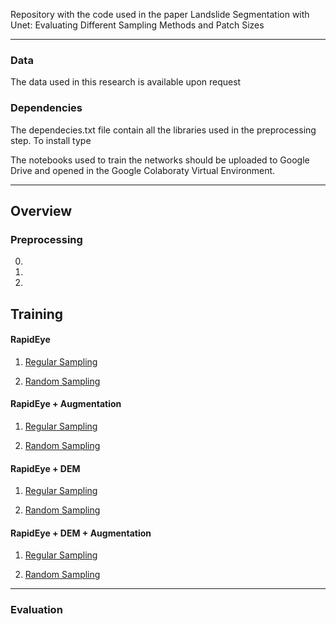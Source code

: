  Repository with the code used in the paper Landslide Segmentation with Unet: Evaluating Different Sampling Methods and Patch Sizes


---

### Data

The data used in this research is available upon request  


### Dependencies

The dependecies.txt file contain all the libraries used in the preprocessing step. To install type 

The notebooks used to train the networks should be uploaded to Google Drive and opened in the Google Colaboraty Virtual Environment. 

---

## Overview

### Preprocessing

0.

1.

2.

## Training

#### RapidEye

1. [Regular Sampling](https://github.com/lpsmlgeobr/Landslide_segmentation_with_unet/blob/master/notebooks/Training_regular_RapidEye.ipynb)

2. [Random Sampling](https://github.com/lpsmlgeobr/Landslide_segmentation_with_unet/blob/master/notebooks/Training_random_RapidEye.ipynb)


#### RapidEye + Augmentation

1. [Regular Sampling](https://github.com/lpsmlgeobr/Landslide_segmentation_with_unet/blob/master/notebooks/Training_regular_RapidEye%2BAugmentation.ipynb)

2. [Random Sampling](https://github.com/lpsmlgeobr/Landslide_segmentation_with_unet/blob/master/notebooks/Training_random_RapidEye%2BAugmentation.ipynb)


#### RapidEye + DEM

1. [Regular Sampling](https://github.com/lpsmlgeobr/Landslide_segmentation_with_unet/blob/master/notebooks/Training_regular_RapidEye%2BDEM.ipynb)

2. [Random Sampling](https://github.com/lpsmlgeobr/Landslide_segmentation_with_unet/blob/master/notebooks/Training_random_RapidEye%2BDEM.ipynb)

#### RapidEye + DEM + Augmentation

1. [Regular Sampling](https://github.com/lpsmlgeobr/Landslide_segmentation_with_unet/blob/master/notebooks/Training_regular_RapidEye%2BDEM%2BAugmentation.ipynb)

2. [Random Sampling](https://github.com/lpsmlgeobr/Landslide_segmentation_with_unet/blob/master/notebooks/Training_random_RapidEye%2BDEM%2BAugmentation.ipynb)




---




### Evaluation




###  




